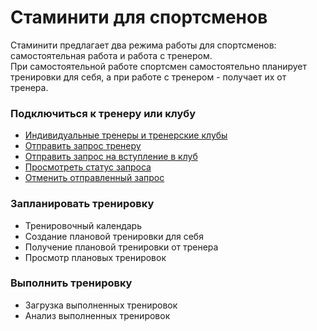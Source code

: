 # Стаминити для спортсменов

Стаминити предлагает два режима работы для спортсменов: самостоятельная работа и работа с тренером.  
При самостоятельной работе спортсмен самостоятельно планирует тренировки для себя, а при работе с тренером - получает их от тренера.

### Подключиться к тренеру или клубу

* [Индивидуальные тренеры и тренерские клубы](/athletes/podklyuchitsya-k-treneru-ili-klubu.md#coachtypes)
* [Отправить запрос тренеру](/athletes/podklyuchitsya-k-treneru-ili-klubu.md#startcoach)
* [Отправить запрос на вступление в клуб](/athletes/podklyuchitsya-k-treneru-ili-klubu.md#clubcoaching)
* [Просмотреть статус запроса](/athletes/podklyuchitsya-k-treneru-ili-klubu.md#requeststatus)
* [Отменить отправленный запрос](/athletes/podklyuchitsya-k-treneru-ili-klubu.md#cancelrequest)

### Запланировать тренировку

* Тренировочный календарь
* Создание плановой тренировки для себя
* Получение плановой тренировки от тренера
* Просмотр плановых тренировок

### Выполнить тренировку

* Загрузка выполненных тренировок
* Анализ выполненных тренировок



